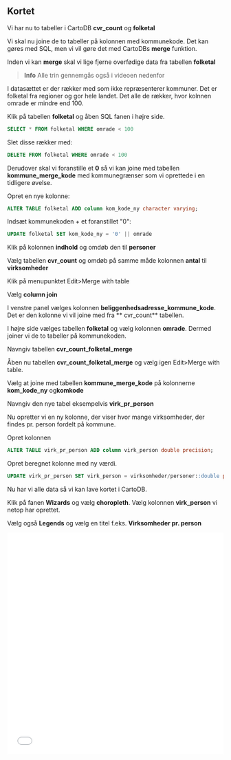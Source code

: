## Kortet

Vi har nu to tabeller i CartoDB **cvr_count** og **folketal**

Vi skal nu joine de to tabeller på kolonnen med kommunekode. Det kan gøres med SQL, men vi vil gøre det med CartoDBs **merge** funktion.

Inden vi kan **merge** skal vi lige fjerne overfødige data fra tabellen **folketal**

> **Info**
Alle trin gennemgås også i videoen nedenfor


I datasættet er der rækker med som ikke repræsenterer kommuner. Det er folketal fra regioner og gor hele landet. Det alle de rækker, hvor kolnnen omrade er mindre end 100.


Klik på tabellen **folketal** og åben SQL fanen i højre side.

```sql
SELECT * FROM folketal WHERE omrade < 100
```

Slet disse rækker med:

```sql
DELETE FROM folketal WHERE omrade < 100
```

Derudover skal vi foranstille et **0** så vi kan joine med tabellen **kommune_merge_kode** med kommunegrænser
som vi oprettede i en tidligere øvelse.

Opret en nye kolonne:

```sql
ALTER TABLE folketal ADD column kom_kode_ny character varying;
```

Indsæt kommunekoden + et foranstillet "0":

```sql
UPDATE folketal SET kom_kode_ny = '0' || omrade
```

Klik på kolonnen **indhold** og omdøb den til **personer**

Vælg tabellen **cvr_count** og omdøb på samme måde kolonnen **antal** til **virksomheder**

Klik på menupunktet Edit>Merge with table

Vælg **column join**

I venstre panel vælges kolonnen **beliggenhedsadresse_kommune_kode**. Det er den kolonne vi vil joine med fra ** cvr_count** tabellen.

I højre side vælges tabellen **folketal** og vælg kolonnen **omrade**. Dermed joiner vi de to tabeller på kommunekoden.

Navngiv tabellen **cvr_count_folketal_merge**

Åben nu tabellen **cvr_count_folketal_merge** og vælg igen Edit>Merge with table.

Vælg at joine med tabellen **kommune_merge_kode** på kolonnerne **kom_kode_ny** og**komkode**

Navngiv den nye tabel eksempelvis **virk_pr_person**

Nu opretter vi en ny kolonne, der viser hvor mange virksomheder, der findes pr. person fordelt på kommune.


Opret kolonnen

```sql
ALTER TABLE virk_pr_person ADD column virk_person double precision;
```

Opret beregnet kolonne med ny værdi.

```sql
UPDATE virk_pr_person SET virk_person = virksomheder/personer::double precision
```


Nu har vi alle data så vi kan lave kortet i CartoDB.

Klik på fanen **Wizards** og vælg **choropleth**. Vælg kolonnen **virk_person** vi netop har oprettet.

Vælg også **Legends** og vælg en titel f.eks. **Virksomheder pr. person**

<iframe width="100%" height="515" src="//www.youtube.com/embed/OtqYZiaKWqE" frameborder="0" allowfullscreen></iframe>
